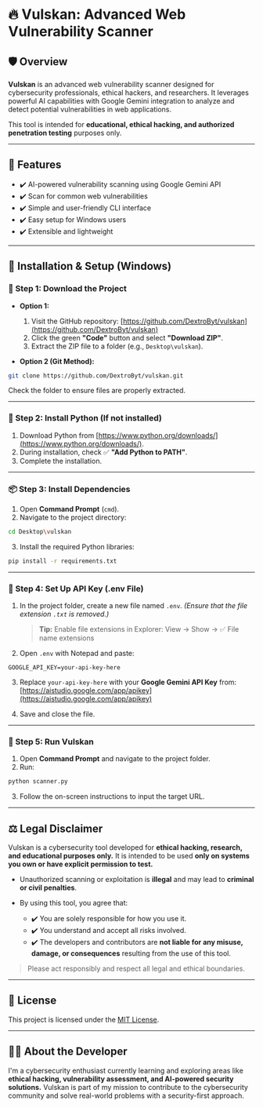 # 🔥 Vulskan: Advanced Web Vulnerability Scanner

## 🛡️ Overview

**Vulskan** is an advanced web vulnerability scanner designed for cybersecurity professionals, ethical hackers, and researchers. It leverages powerful AI capabilities with Google Gemini integration to analyze and detect potential vulnerabilities in web applications.

This tool is intended for **educational, ethical hacking, and authorized penetration testing** purposes only.

---

## 🚀 Features

* ✔️ AI-powered vulnerability scanning using Google Gemini API
* ✔️ Scan for common web vulnerabilities
* ✔️ Simple and user-friendly CLI interface
* ✔️ Easy setup for Windows users
* ✔️ Extensible and lightweight

---

## 💾 Installation & Setup (Windows)

### 🔗 Step 1: Download the Project

* **Option 1:**

  1. Visit the GitHub repository:
     [https://github.com/DextroByt/vulskan](https://github.com/DextroByt/vulskan)
  2. Click the green **"Code"** button and select **"Download ZIP"**.
  3. Extract the ZIP file to a folder (e.g., `Desktop\vulskan`).

* **Option 2 (Git Method):**

```bash
git clone https://github.com/DextroByt/vulskan.git
```

Check the folder to ensure files are properly extracted.

---

### 🐍 Step 2: Install Python (If not installed)

1. Download Python from [https://www.python.org/downloads/](https://www.python.org/downloads/).
2. During installation, check ✅ **"Add Python to PATH"**.
3. Complete the installation.

---

### 📦 Step 3: Install Dependencies

1. Open **Command Prompt** (`cmd`).
2. Navigate to the project directory:

```bash
cd Desktop\vulskan
```

3. Install the required Python libraries:

```bash
pip install -r requirements.txt
```

---

### 🔑 Step 4: Set Up API Key (.env File)

1. In the project folder, create a new file named `.env`.
   *(Ensure that the file extension `.txt` is removed.)*

   > **Tip:** Enable file extensions in Explorer:
   > View → Show → ✅ File name extensions

2. Open `.env` with Notepad and paste:

```
GOOGLE_API_KEY=your-api-key-here
```

3. Replace `your-api-key-here` with your **Google Gemini API Key** from:
   [https://aistudio.google.com/app/apikey](https://aistudio.google.com/app/apikey)

4. Save and close the file.

---

### 🚦 Step 5: Run Vulskan

1. Open **Command Prompt** and navigate to the project folder.
2. Run:

```bash
python scanner.py
```

3. Follow the on-screen instructions to input the target URL.

---

## ⚖️ Legal Disclaimer

Vulskan is a cybersecurity tool developed for **ethical hacking, research, and educational purposes only.**
It is intended to be used **only on systems you own or have explicit permission to test.**

* Unauthorized scanning or exploitation is **illegal** and may lead to **criminal or civil penalties**.
* By using this tool, you agree that:

  * ✔️ You are solely responsible for how you use it.
  * ✔️ You understand and accept all risks involved.
  * ✔️ The developers and contributors are **not liable for any misuse, damage, or consequences** resulting from the use of this tool.

> Please act responsibly and respect all legal and ethical boundaries.

---

## 📜 License

This project is licensed under the [MIT License](LICENSE).

---

## 🙋‍♂️ About the Developer

I'm a cybersecurity enthusiast currently learning and exploring areas like **ethical hacking, vulnerability assessment, and AI-powered security solutions.**
Vulskan is part of my mission to contribute to the cybersecurity community and solve real-world problems with a security-first approach.
